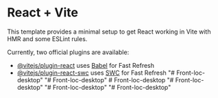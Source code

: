 # React + Vite

This template provides a minimal setup to get React working in Vite with HMR and some ESLint rules.

Currently, two official plugins are available:

- [@vitejs/plugin-react](https://github.com/vitejs/vite-plugin-react/blob/main/packages/plugin-react/README.md) uses [Babel](https://babeljs.io/) for Fast Refresh
- [@vitejs/plugin-react-swc](https://github.com/vitejs/vite-plugin-react-swc) uses [SWC](https://swc.rs/) for Fast Refresh
"# Front-loc-desktop" 
"# Front-loc-desktop" 
#   F r o n t - l o c - d e s k t o p  
 "# Front-loc-desktop" 
"# Front-loc-desktop" 
"# Front-loc-desktop" 
